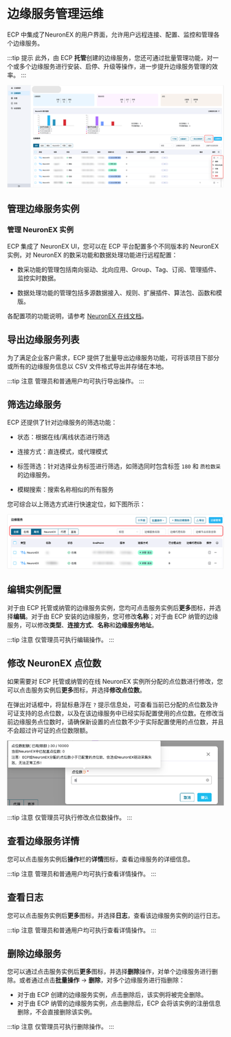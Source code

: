 # 边缘服务管理运维

ECP 中集成了NeuronEX 的用户界面，允许用户远程连接、配置、监控和管理各个边缘服务。

:::tip 提示
此外，由 ECP **托管**创建的边缘服务，您还可通过批量管理功能，对一个或多个边缘服务进行安装、启停、升级等操作，进一步提升边缘服务管理的效率。
:::


![ops](./_assets/edge-list-ops.png)   

## 管理边缘服务实例

### 管理 NeuronEX 实例

ECP 集成了 NeuronEX UI，您可以在 ECP 平台配置多个不同版本的 NeuronEX 实例，对 NeuronEX 的数采功能和数据处理功能进行远程配置：

- 数采功能的管理包括南向驱动、北向应用、Group、Tag、订阅、管理插件、监控实时数据。

- 数据处理功能的管理包括多源数据接入、规则、扩展插件、算法包、函数和模版。

各配置项的功能说明，请参考 [NeuronEX 在线文档](https://docs.emqx.com/zh/neuronex/latest/)。

## 导出边缘服务列表

为了满足企业客户需求，ECP 提供了批量导出边缘服务功能，可将该项目下部分或所有的边缘服务信息以 CSV 文件格式导出并存储在本地。

:::tip 注意
管理员和普通用户均可执行导出操作。
:::

## 筛选边缘服务

ECP 还提供了针对边缘服务的筛选功能：

- 状态：根据在线/离线状态进行筛选
- 连接方式：直连模式，或代理模式
- 标签筛选：针对选择业务标签进行筛选，如筛选同时包含标签 `180` 和 `质检数采` 的边缘服务。

 - 模糊搜索：搜索名称相似的所有服务

您可综合以上筛选方式进行快速定位，如下图所示：

![group](./_assets/edge-list-groupfilter.png)

## 编辑实例配置

对于由 ECP 托管或纳管的边缘服务实例，您均可点击服务实例后**更多**图标，并选择**编辑**。对于由 ECP 安装的边缘服务，您可修改**名称**；对于由 ECP 纳管的边缘服务，可以修改**类型**、**连接方式**、**名称**和**边缘服务地址**。

:::tip 注意
仅管理员可执行编辑操作。
:::

## 修改 NeuronEX 点位数

如果需要对 ECP 托管或纳管的在线 NeuronEX 实例所分配的点位数进行修改，您可以点击服务实例后**更多**图标，并选择**修改点位数**。

在弹出对话框中，将鼠标悬浮在  `?`  提示信息处，可查看当前已分配的点位数及许可证支持的总点位数，以及在该边缘服务中已经实际配置使用的点位数。在修改当前边缘服务点位数时，请确保新设置的点位数不少于实际配置使用的点位数，并且不会超过许可证的点位数限额。

![tag-allocation](./_assets/edge-tag-allocation.png)

:::tip 注意
仅管理员可执行修改点位数操作。
:::

## 查看边缘服务详情

您可以点击服务实例后**操作**栏的**详情**图标，查看边缘服务的详细信息。

:::tip 注意
管理员和普通用户均可执行查看详情操作。
:::

## 查看日志

您可以点击服务实例后**更多**图标，并选择**日志**，查看该边缘服务实例的运行日志。

:::tip 注意
管理员和普通用户均可执行查看详情操作。
:::

## 删除边缘服务

您可以通过点击服务实例后**更多**图标，并选择**删除**操作，对单个边缘服务进行删除。或者通过点击**批量操作** -> **删除**，对多个边缘服务进行指删除：

- 对于由 ECP 创建的边缘服务实例，点击删除后，该实例将被完全删除。
- 对于由 ECP 纳管的边缘服务实例，点击删除后，ECP 会将该实例的注册信息删除，不会直接删除该实例。

:::tip 注意
仅管理员可执行删除操作。
:::